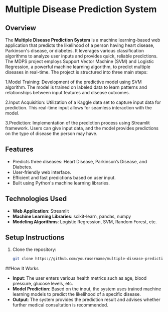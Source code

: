 # Multiple Disease Prediction System

## Overview
The **Multiple Disease Prediction System** is a machine learning-based web application that predicts the likelihood of a person having heart disease, Parkinson's disease, or diabetes. It leverages various classification algorithms to analyze user inputs and provides quick, reliable predictions.
The MDPS project employs Support Vector Machine (SVM) and Logistic Regression, a powerful machine learning algorithm, to predict multiple diseases in real-time. The project is structured into three main steps:

1.Model Training: Development of the predictive model using SVM algorithm. The model is trained on labeled data to learn patterns and relationships between input features and disease outcomes.

2.Input Acquisition: Utilization of a Kaggle data set to capture input data for prediction. This real-time input allows for seamless interaction with the model.

3.Prediction: Implementation of the prediction process using Streamlit framework. Users can give input data, and the model provides predictions on the type of disease the person may have.

## Features
- Predicts three diseases: Heart Disease, Parkinson’s Disease, and Diabetes.
- User-friendly web interface.
- Efficient and fast predictions based on user input.
- Built using Python's machine learning libraries.

## Technologies Used
- **Web Application**: Streamlit
- **Machine Learning Libraries**: scikit-learn, pandas, numpy
- **Modeling Algorithms**: Logistic Regression, SVM, Random Forest, etc.

## Setup Instructions
1. Clone the repository:
   ```bash
   git clone https://github.com/yourusername/multiple-disease-prediction.git

##How It Works
- **Input**: The user enters various health metrics such as age, blood pressure, glucose levels, etc.
- **Model Prediction**: Based on the input, the system uses trained machine learning models to predict the likelihood of a specific disease.
- **Output**: The system provides the prediction result and advises whether further medical consultation is recommended.
